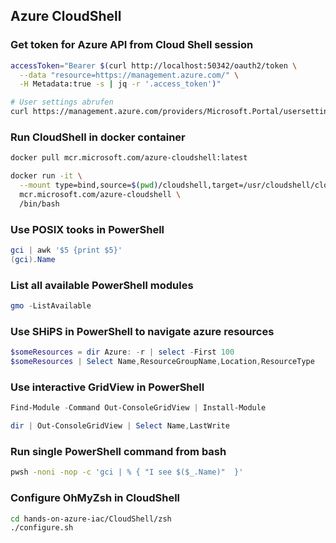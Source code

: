 
## Azure CloudShell

### Get token for Azure API from Cloud Shell session


```bash
accessToken="Bearer $(curl http://localhost:50342/oauth2/token \
  --data "resource=https://management.azure.com/" \
  -H Metadata:true -s | jq -r '.access_token')"

# User settings abrufen
curl https://management.azure.com/providers/Microsoft.Portal/usersettings/cloudconsole?api-version=2017-12-01-preview -H Authorization:"$accessToken" -s | jq
```

### Run CloudShell in docker container

```bash
docker pull mcr.microsoft.com/azure-cloudshell:latest

docker run -it \
  --mount type=bind,source=$(pwd)/cloudshell,target=/usr/cloudshell/cloudshell \
  mcr.microsoft.com/azure-cloudshell \
  /bin/bash
```

### Use POSIX tooks in PowerShell

```powershell
gci | awk '$5 {print $5}'
(gci).Name
```

### List all available PowerShell modules

```powershell
gmo -ListAvailable
```

### Use SHiPS in PowerShell to navigate azure resources

```powershell
$someResources = dir Azure: -r | select -First 100
$someResources | Select Name,ResourceGroupName,Location,ResourceType
```

### Use interactive GridView in PowerShell

```powershell
Find-Module -Command Out-ConsoleGridView | Install-Module

dir | Out-ConsoleGridView | Select Name,LastWrite
```

### Run single PowerShell command from bash

```bash
pwsh -noni -nop -c 'gci | % { "I see $($_.Name)"  }'
```

### Configure OhMyZsh in CloudShell

```bash
cd hands-on-azure-iac/CloudShell/zsh
./configure.sh
```

